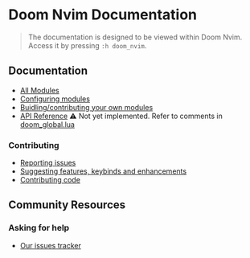 # Doom Nvim Documentation

> The documentation is designed to be viewed within Doom Nvim. Access it by pressing
> `:h doom_nvim`.

## Documentation

- [All Modules](./modules.md#all-modules)
- [Configuring modules](./modules.md#quick-guide)
- [Buidling/contributing your own modules](./modules.md#building-your-own-module)
- [API Reference](./api.md) :warning: Not yet implemented.  Refer to comments in [doom_global.lua](../lua/doom/core/doom_global.lua)

### Contributing

- [Reporting issues](./contributing.md#reporting-issues)
- [Suggesting features, keybinds and enhancements](./contributing.md#suggesting-features-keybinds-and-enhancements)
- [Contributing code](./contributing.md#contributing-code)

## Community Resources

### Asking for help

- [Our issues tracker](https://github.com/doom-neovim/doom-nvim/issues)
